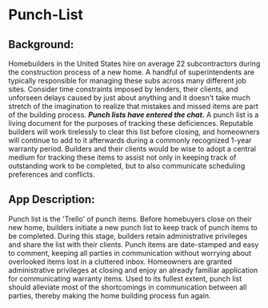 # Punch-List

## Background:

Homebuilders in the United States hire on average 22 subcontractors during the construction process of a new home. A handful of superintendents are typically responsible for managing these subs across many different job sites.  Consider time constraints imposed by lenders, their clients, and unforseen delays caused by just about anything and it doesn't take much stretch of the imagination to realize that mistakes and missed items are part of the building process.  <i><b>Punch lists have entered the chat.</b></i>  A punch list is a living document for the purposes of tracking these deficiences.  Reputable builders will work tirelessly to clear this list before closing, and homeowners will continue to add to it afterwards during a commonly recognized 1-year warranty period.  Builders and their clients would be wise to adopt a central medium for tracking these items to assist not only in keeping track of outstanding work to be completed, but to also communicate scheduling preferences and conflicts.

## App Description:

Punch list is the 'Trello' of punch items.  Before homebuyers close on their new home, builders initiate a new punch list to keep track of punch items to be completed.  During this stage, builders retain administrative privileges and share the list with their clients.  Punch items are date-stamped and easy to comment, keeping all parties in communication without worrying about overlooked items lost in a cluttered inbox.  Homeowners are granted administrative privileges at closing and enjoy an already familiar application for communicating warranty items.  Used to its fullest extent, punch list should alleviate most of the shortcomings in communication between all parties, thereby making the home building process fun again.

